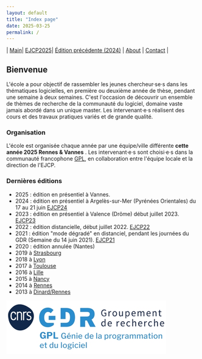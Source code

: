 ```yaml
---
layout: default
title: "Index page"
date: 2025-03-25
permalink: /
---
```


| [Main](./index)| [EJCP2025](./ejcp2025)| [Édition précédente (2024)](./ejcp2024) | [About](./about) | [Contact](./contact) |


## Bienvenue 

L'école a pour objectif de rassembler les jeunes chercheur·se·s dans les thématiques logicielles, en première ou deuxième année de thèse, pendant une semaine à deux semaines. C'est l'occasion de découvrir un ensemble de thèmes de recherche de la communauté du logiciel, domaine vaste jamais abordé dans un unique master. Les intervenant·e·s réalisent des cours et des travaux pratiques variés et de grande qualité.

### Organisation

L'école est organisée chaque année par une équipe/ville différente **cette année 2025 Rennes  & Vannes** . Les intervenant·e·s sont choisi·e·s dans la communauté francophone [GPL](https://gdr-gpl.cnrs.fr/), en collaboration entre l'équipe locale et la direction de l'EJCP.


### Dernières éditions

* 2025 : édition en présentiel à Vannes.
* 2024 : édition en présentiel à Argelès-sur-Mer (Pyrénées Orientales) du 17 au 21 juin [EJCP24](./ejcp2024)
* 2023 : édition en présentiel à Valence (Drôme) début juillet 2023. [EJCP23](./ejcp2023)
* 2022 : édition distancielle, début juillet 2022. [EJCP22](./ejcp2022)
* 2021 : édition "mode dégradé" en distanciel, pendant les journées du GDR (Semaine du 14 juin 2021). [EJCP21](./ejcp2021)
* 2020 : édition annulée (Nantes)
* 2019 à [Strasbourg](http://ejcp2019.icube.unistra.fr/)
* 2018 à [Lyon](https://ejcp2018.sciencesconf.org/)
* 2017 à [Toulouse](http://ejcp2017.enseeiht.fr/)
* 2016 à [Lille](http://ejcp2016.univ-lille1.fr/)
* 2015 à [Nancy](http://ejcp2015.inria.fr/)
* 2014 à [Rennes](http://ejcp2014.inria.fr/)
* 2013 à [Dinard/Rennes](http://ejcp2013.inria.fr/)



![LOGO du GDR](_logos/LOGO-GDR_GPL_Bleupetit.jpg)
